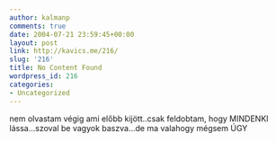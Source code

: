 ```yaml
---
author: kalmanp
comments: true
date: 2004-07-21 23:59:45+00:00
layout: post
link: http://kavics.me/216/
slug: '216'
title: No Content Found
wordpress_id: 216
categories:
- Uncategorized
---
```


nem olvastam végig ami előbb kijött..csak feldobtam, hogy MINDENKI lássa...szoval be vagyok baszva...de ma valahogy mégsem ÚGY
